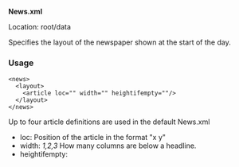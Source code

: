 **News.xml**

Location: root/data

Specifies the layout of the newspaper shown at the start of the day.

### Usage

```
<news>
  <layout>
    <article loc="" width="" heightifempty=""/>
  </layout>
</news>
```

Up to four article definitions are used in the default News.xml

* loc: Position of the article in the format "x y"
* width: _1,2,3_ How many columns are below a headline.
* heightifempty: 
